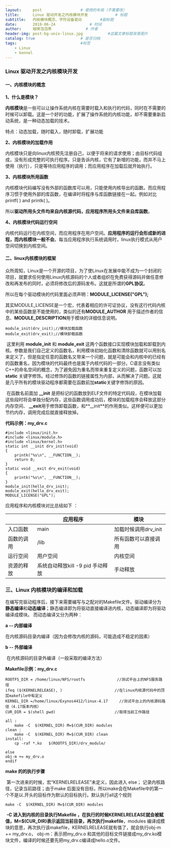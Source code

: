 ```yaml
---
layout:     post   				 # 使用的布局（不需要改）
title:      Linux 驱动开发之内核模块开发 	         # 标题 
subtitle:   内核模块概念、字符设备驱动		 #副标题
date:       2018-06-24 				 # 时间
author:     咖啡泡泡茶 			    # 作者
header-img: post-bg-unix-linux.jpg 	         #这篇文章标题背景图片
catalog: true 					 # 是否归档
tags:					         #标签
    - Linux 
    - kennel
---
```


### Linux 驱动开发之内核模块开发

#### **一、内核模块的概念**

**1、什么是模块？**

​       **内核模块**是一些可以让操作系统内核在需要时载入和执行的代码，同时在不需要的时候可以卸载。这是一个好的功能，扩展了操作系统的内核功能，却不需要重新启动系统，是一种动态加载的技术。

特点：动态加载，随时载入，随时卸载，扩展功能

**2、内核模块的加载作用**

​      内核模块只是向linux内核预先注册自己，以便于将来的请求使用；由目标代码组成，没有形成完整的可执行程序。只是告诉内核，它有了新增的功能，而并不马上使用（执行），只是等待应用程序的调用；而应用程序在加载后就开始执行。

**3、内核模块所用函数**

​      内核模块代码编写没有外部的函数库可以用，只能使用内核导出的函数。而应用程序习惯于使用外部的库函数，在编译时将程序与库函数链接在一起。例如对比printf( ) and printk( )。

​      所以**驱动所用头文件均来自内核源代码，应用程序所用头文件来自库函数**。

**4、内核模块代码运行空间**

​      内核代码运行在内核空间，而应用程序在用户空间。**应用程序的运行会形成新的进程，而内核模块一般不会**。每当应用程序执行系统调用时，linux执行模式从用户空间切换到内核空间。

#### **二、linux内核模块的框架**

​	众所周知，Linux是一个开源的项目，为了使Linux在发展中能不成为一个封闭的项目，就要求任何使用Linux内核源码的个人或者组织在免费获得源码并做任意修改和再发布的同时，必须将修改后的源码发布。这就是所谓的**GPL协议**。

​	所以在每个驱动模块的代码里面必须声明：**MODULE_LICENSE("GPL");**

​	其实MODULE_LICENSE是一个宏，代表着相应的许可证协议，没有这行代码内核中的某些函数是不能使用的，类似的还有**MODULE_AUTHOR** 用于描述作者的信息、**MODULE_DESCRIPTION**用于模块的详细信息说明。

```
module_init(drv_init);//模块加载函数			
module_exit(drv_exit);//模块卸载函数
```

​	这里利用    **module_init**     和    **module_exit**     这两个函数接口实现模块加载和卸载到内核。参数是我们自己定义的函数名，利用模块初始化函数和清除函数就可以用别名来定义了，但是指定任意的函数名又带来一个问题，就是可能会和内核中的已经有的函数重名，因为模块的代码最终也是属于内核代码的一部分。C语言没有类似C++的命名空间的概念，为了避免因为重名而带来重复定义的问题，函数可以加      **static**    关键字修饰。经过修饰的函数的链接属性为内部，从而解决了问题。这就是几乎所有的模块驱动程序都需要在函数前加**static**关键字修饰的原因。

​	在函数名前面加   **__init**    是把标记的函数放到ELF文件的特定代码段，在模块加载这些段时将会单独分配内存，这些函数调用成功后，模块的加载程序会释放这部分内存空间、    **__exit**用于修饰卸载函数，和**__init**的作用类似。这样便可以更加节约内存，调用完成后就直接释放掉。

**代码示例：my_drv.c**

```
#include <linux/init.h>
#include <linux/module.h>
#include <linux/kernel.h>
static int __init drv_init(void)
{
	printk("%s\n", __FUNCTION__);
	return 0;
}
static void __exit drv_exit(void)
{
	printk("%s\n", __FUNCTION__);
}
module_init(hello_drv_init);
module_exit(hello_drv_exit);
MODULE_LICENSE("GPL");
```

应用程序和内核模块对比总结如下 ：

|            | 应用程序                         | 模块                 |
| ---------- | -------------------------------- | -------------------- |
| 入口函数   | main                             | 加载时候调用drv_init |
| 函数的调用 | /lib                             | 所有函数可以直接调用 |
| 运行空间   | 用户空间                         | 内核空间             |
| 资源的释放 | 系统自动释放kill -9 pid 手动释放 | 手动释放             |

### **三、Linux 内核模块的编译和加载**

​	在编写完驱动程序后，接下来需要编写与之配对的Makefile文件。驱动编译分为**静态编译**和**动态编译**；静态编译即为将驱动直接编译进内核，动态编译即为将驱动编译成模块。 而动态编译又分为两种：

**a -- 内部编译**

​       在内核源码目录内编译（因为会修改内核的源码，可能造成不稳定的因素）

**b -- 外部编译**

​       在内核源码的目录外编译（一般采取的编译方法）

**Makefile示例：my_drv.c** 

```
ROOTFS_DIR = /home/linux/NFS/rootfs				 //测试平台上的NFS服务路径
ifeq ($(KERNELRELEASE), )						//在linux内核源代码中的顶层makefile中有定义
KERNEL_DIR =/home/linux/Exynos4412/linux-4.17 	  //测试平台上的内核源码路径（4.17版本内核）
CUR_DIR = $(shell pwd)							//取得当前工作路径

all :
	make -C  $(KERNEL_DIR) M=$(CUR_DIR) modules
clean :
	make -C  $(KERNEL_DIR) M=$(CUR_DIR) clean
install:
	cp -raf *.ko   $(ROOTFS_DIR)/drv_module/
	
else
obj-m += my_drv.o
endif
```
**make 的的执行步骤**

​	第一次进来的时候，宏“KERNELRELEASE”未定义，因此进入 else；
记录内核路径，记录当前路径；由于make 后面没有目标，所以make会在Makefile中的第一个不是以.开头的目标作为默认的目标执行。默认执行all这个规则
```
make -C  $(KERNEL_DIR) M=$(CUR_DIR) modules
```
​     **-C 进入到内核的目录执行Makefile ，在执行的时候KERNELRELEASE就会被赋值，M=$(CUR_DIR)表示返回当前目录，再次执行makefile**，modules 编译成模块的意思，再次执行该makefile，KERNELRELEASE就有值了，就会执行obj-m += my_drv.o， obj-m：表示把my_drv.o 和其他的目标文件链接成my_drv.ko模块文件，编译的时候还要先把my_drv.c编译成hello.o文件。
